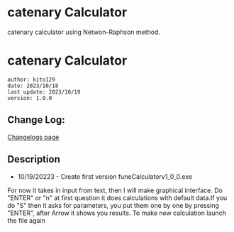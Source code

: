 # catenary Calculator
catenary calculator using Netwon-Raphson method.

# catenary Calculator
    author: kito129
    date: 2023/10/18
    last update: 2023/10/19
    version: 1.0.0

## Change Log:

[Changelogs page](https://github.com/kito129/catenaryCalculator/blob/main/changelogs.md)

## Description

- 10/19/20223 - Create first version funeCalculatorv1_0_0.exe

For now it takes in input from text, then I will make graphical interface.
Do "ENTER" or "n" at first question it does calculations with default data.If you do "S" then it asks for parameters, you put them one by one by pressing "ENTER", after Arrow it shows you results.
To make new calculation launch the file again